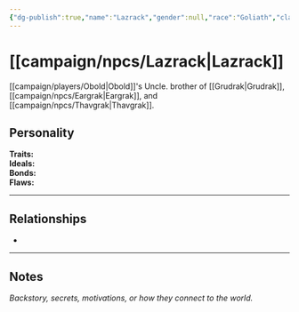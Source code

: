 ```yaml
---
{"dg-publish":true,"name":"Lazrack","gender":null,"race":"Goliath","class":null,"level":null,"alignment":null,"background":null,"role":null,"status":null,"current_location":null,"affiliation":null,"first_appearance":null,"description":null,"tags":["character","npc"],"permalink":"/campaign/npcs/lazrack/","dgPassFrontmatter":true,"noteIcon":"","created":"2025-10-26T18:46:19.837-07:00","updated":"2025-10-27T13:38:21.059-07:00"}
---
```


# [[campaign/npcs/Lazrack\|Lazrack]]
[[campaign/players/Obold\|Obold]]'s Uncle. brother of [[Grudrak\|Grudrak]], [[campaign/npcs/Eargrak\|Eargrak]], and [[campaign/npcs/Thavgrak\|Thavgrak]]. 
## Personality
**Traits:**  
**Ideals:**  
**Bonds:**  
**Flaws:**  

---

## Relationships
- 

---

## Notes
*Backstory, secrets, motivations, or how they connect to the world.*